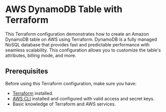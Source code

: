 # AWS DynamoDB Table with Terraform

This Terraform configuration demonstrates how to create an Amazon DynamoDB table on AWS using Terraform. DynamoDB is a fully managed NoSQL database that provides fast and predictable performance with seamless scalability. This configuration allows you to customize the table's attributes, billing mode, and more.

## Prerequisites

Before using this Terraform configuration, make sure you have:

- [Terraform](https://www.terraform.io/downloads.html) installed.
- [AWS CLI](https://aws.amazon.com/cli/) installed and configured with valid access and secret keys.
- Basic knowledge of Terraform and AWS services.

